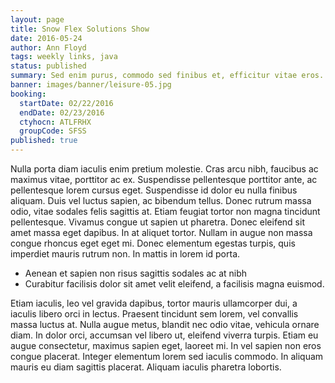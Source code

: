 ```yaml
---
layout: page
title: Snow Flex Solutions Show
date: 2016-05-24
author: Ann Floyd
tags: weekly links, java
status: published
summary: Sed enim purus, commodo sed finibus et, efficitur vitae eros.
banner: images/banner/leisure-05.jpg
booking:
  startDate: 02/22/2016
  endDate: 02/23/2016
  ctyhocn: ATLFRHX
  groupCode: SFSS
published: true
---
```

Nulla porta diam iaculis enim pretium molestie. Cras arcu nibh, faucibus ac maximus vitae, porttitor ac ex. Suspendisse pellentesque porttitor ante, ac pellentesque lorem cursus eget. Suspendisse id dolor eu nulla finibus aliquam. Duis vel luctus sapien, ac bibendum tellus. Donec rutrum massa odio, vitae sodales felis sagittis at. Etiam feugiat tortor non magna tincidunt pellentesque. Vivamus congue ut sapien ut pharetra. Donec eleifend sit amet massa eget dapibus. In at aliquet tortor. Nullam in augue non massa congue rhoncus eget eget mi. Donec elementum egestas turpis, quis imperdiet mauris rutrum non. In mattis in lorem id porta.

* Aenean et sapien non risus sagittis sodales ac at nibh
* Curabitur facilisis dolor sit amet velit eleifend, a facilisis magna euismod.

Etiam iaculis, leo vel gravida dapibus, tortor mauris ullamcorper dui, a iaculis libero orci in lectus. Praesent tincidunt sem lorem, vel convallis massa luctus at. Nulla augue metus, blandit nec odio vitae, vehicula ornare diam. In dolor orci, accumsan vel libero ut, eleifend viverra turpis. Etiam eu augue consectetur, maximus sapien eget, laoreet mi. In vel sapien non eros congue placerat. Integer elementum lorem sed iaculis commodo. In aliquam mauris eu diam sagittis placerat. Aliquam iaculis pharetra lobortis.
